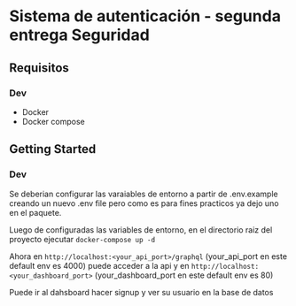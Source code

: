 # Sistema de autenticación - segunda entrega Seguridad

## Requisitos

### Dev

- Docker
- Docker compose

## Getting Started

### Dev

Se deberian configurar las varaiables de entorno a partir de .env.example creando un nuevo .env file pero como es para fines practicos ya dejo uno en el paquete.

Luego de configuradas las variables de entorno, en el directorio raiz del proyecto ejecutar `docker-compose up -d`

Ahora en `http://localhost:<your_api_port>/graphql` (your_api_port en este default env es 4000) puede acceder a la api y en `http://localhost:<your_dashboard_port>` (your_dashboard_port  en este default env es 80)

Puede ir al dahsboard hacer signup y ver su usuario en la base de datos